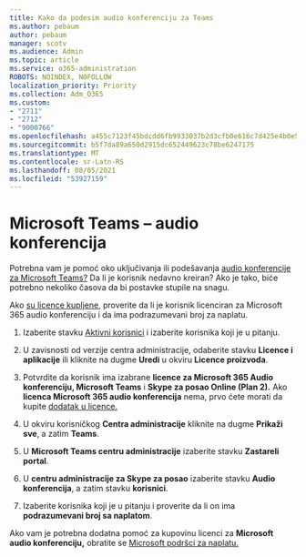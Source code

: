 ```yaml
---
title: Kako da podesim audio konferenciju za Teams
ms.author: pebaum
author: pebaum
manager: scotv
ms.audience: Admin
ms.topic: article
ms.service: o365-administration
ROBOTS: NOINDEX, NOFOLLOW
localization_priority: Priority
ms.collection: Adm_O365
ms.custom:
- "2711"
- "2712"
- "9000766"
ms.openlocfilehash: a455c7123f45bdcdd6fb9933037b2d3cfb0e616c7d425e4b0e54b2c15b7280e2
ms.sourcegitcommit: b5f7da89a650d2915dc652449623c78be6247175
ms.translationtype: MT
ms.contentlocale: sr-Latn-RS
ms.lasthandoff: 08/05/2021
ms.locfileid: "53927159"
---
```

# <a name="microsoft-teams--audio-conferencing"></a>Microsoft Teams – audio konferencija

Potrebna vam je pomoć oko uključivanja ili podešavanja [audio konferencije za Microsoft Teams?](/microsoftteams/set-up-audio-conferencing-in-teams)  Da li je korisnik nedavno kreiran? Ako je tako, biće potrebno nekoliko časova da bi postavke stupile na snagu.

Ako [su licence kupljene](/microsoftteams/set-up-audio-conferencing-in-teams#step-2-get-and-assign-licenses), proverite da li je korisnik licenciran za Microsoft 365 audio konferenciju i da ima podrazumevani broj za naplatu.

1. Izaberite stavku [Aktivni korisnici](https://admin.microsoft.com/Adminportal/Home?source=applauncher#/users) i izaberite korisnika koji je u pitanju.

2. U zavisnosti od verzije centra administracije, odaberite stavku **Licence i aplikacije** ili kliknite na dugme **Uredi** u okviru **Licence proizvoda**.

3. Potvrdite da korisnik ima izabrane **licence za Microsoft 365 Audio konferenciju, Microsoft Teams** i **Skype za posao Online (Plan 2).** Ako **licenca Microsoft 365 audio konferencija** nema, prvo ćete morati da kupite [dodatak u licence.](/microsoftteams/teams-add-on-licensing/microsoft-teams-add-on-licensing?tabs=small-business)

4. U okviru korisničkog **Centra administracije** kliknite na dugme **Prikaži sve**, a zatim **Teams**.

5. U **Microsoft Teams centru administracije** izaberite stavku **Zastareli portal**.

6. U **centru administracije za Skype za posao** izaberite stavku **Audio konferencija**, a zatim stavku **korisnici**.

7. Izaberite korisnika koji je u pitanju i proverite da li on ima **podrazumevani broj sa naplatom**.

Ako vam je potrebna dodatna pomoć za kupovinu licenci za **Microsoft audio konferenciju,** obratite se [Microsoft podršci za naplatu.](https://go.microsoft.com/fwlink/p/?linkid=518322)

